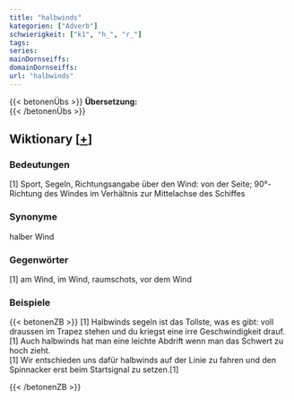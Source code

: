 ```yaml
---
title: "halbwinds"
kategorien: ["Adverb"]
schwierigkeit: ["k1", "h_", "r_"]
tags:
series:
mainDornseiffs:
domainDornseiffs:
url: "halbwinds"
---
```


{{< betonenÜbs >}}
**Übersetzung:**  
{{< /betonenÜbs >}}

## Wiktionary [[+](https://de.wiktionary.org/wiki/halbwinds)]

### Bedeutungen
[1] Sport, Segeln, Richtungsangabe über den Wind: von der Seite; 90°-Richtung des Windes im Verhältnis zur Mittelachse des Schiffes  

### Synonyme
halber Wind  

### Gegenwörter
[1] am Wind, im Wind, raumschots, vor dem Wind  

### Beispiele
{{< betonenZB >}}
[1] Halbwinds segeln ist das Tollste, was es gibt: voll draussen im Trapez stehen und du kriegst eine irre Geschwindigkeit drauf.  
[1] Auch halbwinds hat man eine leichte Abdrift wenn man das Schwert zu hoch zieht.  
[1] Wir entschieden uns dafür halbwinds auf der Linie zu fahren und den Spinnacker erst beim Startsignal zu setzen.[1]  

{{< /betonenZB >}}

